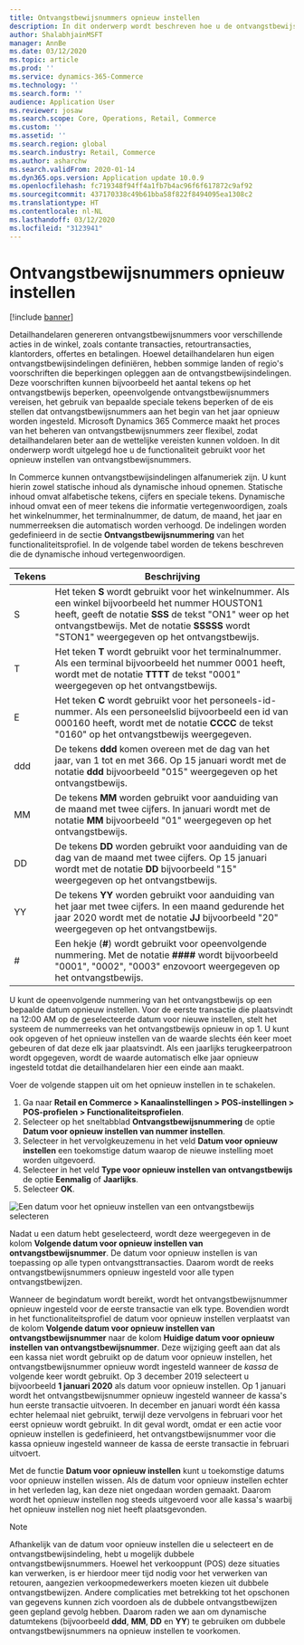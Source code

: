 ```yaml
---
title: Ontvangstbewijsnummers opnieuw instellen
description: In dit onderwerp wordt beschreven hoe u de ontvangstbewijsnummers opnieuw kunt instellen die worden gebruikt voor verschillende acties op een gewenste datum (bijvoorbeeld het boekjaar of het kalenderjaar).
author: ShalabhjainMSFT
manager: AnnBe
ms.date: 03/12/2020
ms.topic: article
ms.prod: ''
ms.service: dynamics-365-Commerce
ms.technology: ''
ms.search.form: ''
audience: Application User
ms.reviewer: josaw
ms.search.scope: Core, Operations, Retail, Commerce
ms.custom: ''
ms.assetid: ''
ms.search.region: global
ms.search.industry: Retail, Commerce
ms.author: asharchw
ms.search.validFrom: 2020-01-14
ms.dyn365.ops.version: Application update 10.0.9
ms.openlocfilehash: fc719348f94ff4a1fb7b4ac96f6f617872c9af92
ms.sourcegitcommit: 437170338c49b61bba58f822f8494095ea1308c2
ms.translationtype: HT
ms.contentlocale: nl-NL
ms.lasthandoff: 03/12/2020
ms.locfileid: "3123941"
---
```

# <a name="reset-receipt-numbers"></a>Ontvangstbewijsnummers opnieuw instellen 

[!include [banner](includes/banner.md)]


Detailhandelaren genereren ontvangstbewijsnummers voor verschillende acties in de winkel, zoals contante transacties, retourtransacties, klantorders, offertes en betalingen. Hoewel detailhandelaren hun eigen ontvangstbewijsindelingen definiëren, hebben sommige landen of regio's voorschriften die beperkingen opleggen aan de ontvangstbewijsindelingen. Deze voorschriften kunnen bijvoorbeeld het aantal tekens op het ontvangstbewijs beperken, opeenvolgende ontvangstbewijsnummers vereisen, het gebruik van bepaalde speciale tekens beperken of de eis stellen dat ontvangstbewijsnummers aan het begin van het jaar opnieuw worden ingesteld. Microsoft Dynamics 365 Commerce maakt het proces van het beheren van ontvangstbewijsnummers zeer flexibel, zodat detailhandelaren beter aan de wettelijke vereisten kunnen voldoen. In dit onderwerp wordt uitgelegd hoe u de functionaliteit gebruikt voor het opnieuw instellen van ontvangstbewijsnummers.

In Commerce kunnen ontvangstbewijsindelingen alfanumeriek zijn. U kunt hierin zowel statische inhoud als dynamische inhoud opnemen. Statische inhoud omvat alfabetische tekens, cijfers en speciale tekens. Dynamische inhoud omvat een of meer tekens die informatie vertegenwoordigen, zoals het winkelnummer, het terminalnummer, de datum, de maand, het jaar en nummerreeksen die automatisch worden verhoogd. De indelingen worden gedefinieerd in de sectie **Ontvangstbewijsnummering** van het functionaliteitsprofiel. In de volgende tabel worden de tekens beschreven die de dynamische inhoud vertegenwoordigen.

| Tekens | Beschrijving |
|------------|-------------|
| S          | Het teken **S** wordt gebruikt voor het winkelnummer. Als een winkel bijvoorbeeld het nummer HOUSTON1 heeft, geeft de notatie **SSS** de tekst "ON1" weer op het ontvangstbewijs. Met de notatie **SSSSS** wordt "STON1" weergegeven op het ontvangstbewijs. |
| T          | Het teken **T** wordt gebruikt voor het terminalnummer. Als een terminal bijvoorbeeld het nummer 0001 heeft, wordt met de notatie **TTTT** de tekst "0001" weergegeven op het ontvangstbewijs. |
| E          | Het teken **C** wordt gebruikt voor het personeels-id-nummer. Als een personeelslid bijvoorbeeld een id van 000160 heeft, wordt met de notatie **CCCC** de tekst "0160" op het ontvangstbewijs weergegeven. |
| ddd        | De tekens **ddd** komen overeen met de dag van het jaar, van 1 tot en met 366. Op 15 januari wordt met de notatie **ddd** bijvoorbeeld "015" weergegeven op het ontvangstbewijs. |
| MM         | De tekens **MM** worden gebruikt voor aanduiding van de maand met twee cijfers. In januari wordt met de notatie **MM** bijvoorbeeld "01" weergegeven op het ontvangstbewijs. |
| DD         | De tekens **DD** worden gebruikt voor aanduiding van de dag van de maand met twee cijfers. Op 15 januari wordt met de notatie **DD** bijvoorbeeld "15" weergegeven op het ontvangstbewijs. |
| YY         | De tekens **YY** worden gebruikt voor aanduiding van het jaar met twee cijfers. In een maand gedurende het jaar 2020 wordt met de notatie **JJ** bijvoorbeeld "20" weergegeven op het ontvangstbewijs. |
| \#         | Een hekje (**\#**) wordt gebruikt voor opeenvolgende nummering. Met de notatie **####** wordt bijvoorbeeld "0001", "0002", "0003" enzovoort weergegeven op het ontvangstbewijs. |

U kunt de opeenvolgende nummering van het ontvangstbewijs op een bepaalde datum opnieuw instellen. Voor de eerste transactie die plaatsvindt na 12:00 AM op de geselecteerde datum voor nieuwe instellen, stelt het systeem de nummerreeks van het ontvangstbewijs opnieuw in op 1. U kunt ook opgeven of het opnieuw instellen van de waarde slechts één keer moet gebeuren of dat deze elk jaar plaatsvindt. Als een jaarlijks terugkeerpatroon wordt opgegeven, wordt de waarde automatisch elke jaar opnieuw ingesteld totdat die detailhandelaren hier een einde aan maakt. 

Voer de volgende stappen uit om het opnieuw instellen in te schakelen.

1. Ga naar **Retail en Commerce \> Kanaalinstellingen \> POS-instellingen \> POS-profielen \> Functionaliteitsprofielen**.
1. Selecteer op het sneltabblad **Ontvangstbewijsnummering** de optie **Datum voor opnieuw instellen van nummer instellen**.
1. Selecteer in het vervolgkeuzemenu in het veld **Datum voor opnieuw instellen** een toekomstige datum waarop de nieuwe instelling moet worden uitgevoerd.
1. Selecteer in het veld **Type voor opnieuw instellen van ontvangstbewijs** de optie **Eenmalig** of **Jaarlijks**.
1. Selecteer **OK**.

![Een datum voor het opnieuw instellen van een ontvangstbewijs selecteren](media/Enable_receipt_reset.png "Een datum voor het opnieuw instellen van een ontvangstbewijs selecteren")

Nadat u een datum hebt geselecteerd, wordt deze weergegeven in de kolom **Volgende datum voor opnieuw instellen van ontvangstbewijsnummer**. De datum voor opnieuw instellen is van toepassing op alle typen ontvangsttransacties. Daarom wordt de reeks ontvangstbewijsnummers opnieuw ingesteld voor alle typen ontvangstbewijzen.

Wanneer de begindatum wordt bereikt, wordt het ontvangstbewijsnummer opnieuw ingesteld voor de eerste transactie van elk type. Bovendien wordt in het functionaliteitsprofiel de datum voor opnieuw instellen verplaatst van de kolom **Volgende datum voor opnieuw instellen van ontvangstbewijsnummer** naar de kolom **Huidige datum voor opnieuw instellen van ontvangstbewijsnummer**. Deze wijziging geeft aan dat als een kassa niet wordt gebruikt op de datum voor opnieuw instellen, het ontvangstbewijsnummer opnieuw wordt ingesteld wanneer de *kassa* de volgende keer wordt gebruikt. Op 3 december 2019 selecteert u bijvoorbeeld **1 januari 2020** als datum voor opnieuw instellen. Op 1 januari wordt het ontvangstbewijsnummer opnieuw ingesteld wanneer de kassa's hun eerste transactie uitvoeren. In december en januari wordt één kassa echter helemaal niet gebruikt, terwijl deze vervolgens in februari voor het eerst opnieuw wordt gebruikt. In dit geval wordt, omdat er een actie voor opnieuw instellen is gedefinieerd, het ontvangstbewijsnummer voor die kassa opnieuw ingesteld wanneer de kassa de eerste transactie in februari uitvoert.

Met de functie **Datum voor opnieuw instellen** kunt u toekomstige datums voor opnieuw instellen wissen. Als de datum voor opnieuw instellen echter in het verleden lag, kan deze niet ongedaan worden gemaakt. Daarom wordt het opnieuw instellen nog steeds uitgevoerd voor alle kassa's waarbij het opnieuw instellen nog niet heeft plaatsgevonden.

> [!NOTE]
> Afhankelijk van de datum voor opnieuw instellen die u selecteert en de ontvangstbewijsindeling, hebt u mogelijk dubbele ontvangstbewijsnummers. Hoewel het verkooppunt (POS) deze situaties kan verwerken, is er hierdoor meer tijd nodig voor het verwerken van retouren, aangezien verkoopmedewerkers moeten kiezen uit dubbele ontvangstbewijzen. Andere complicaties met betrekking tot het opschonen van gegevens kunnen zich voordoen als de dubbele ontvangstbewijzen geen gepland gevolg hebben. Daarom raden we aan om dynamische datumtekens (bijvoorbeeld **ddd**, **MM**, **DD** en **YY**) te gebruiken om dubbele ontvangstbewijsnummers na opnieuw instellen te voorkomen.
